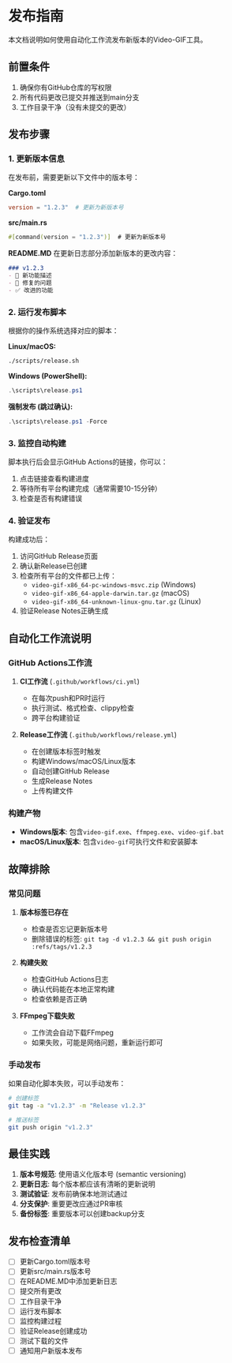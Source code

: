 # 发布指南

本文档说明如何使用自动化工作流发布新版本的Video-GIF工具。

## 前置条件

1. 确保你有GitHub仓库的写权限
2. 所有代码更改已提交并推送到main分支
3. 工作目录干净（没有未提交的更改）

## 发布步骤

### 1. 更新版本信息

在发布前，需要更新以下文件中的版本号：

**Cargo.toml**
```toml
version = "1.2.3"  # 更新为新版本号
```

**src/main.rs**
```rust
#[command(version = "1.2.3")]  # 更新为新版本号
```

**README.MD**
在更新日志部分添加新版本的更改内容：
```markdown
### v1.2.3
- 🎉 新功能描述
- 🐛 修复的问题
- ✅ 改进的功能
```

### 2. 运行发布脚本

根据你的操作系统选择对应的脚本：

**Linux/macOS:**
```bash
./scripts/release.sh
```

**Windows (PowerShell):**
```powershell
.\scripts\release.ps1
```

**强制发布 (跳过确认):**
```powershell
.\scripts\release.ps1 -Force
```

### 3. 监控自动构建

脚本执行后会显示GitHub Actions的链接，你可以：

1. 点击链接查看构建进度
2. 等待所有平台构建完成（通常需要10-15分钟）
3. 检查是否有构建错误

### 4. 验证发布

构建成功后：

1. 访问GitHub Release页面
2. 确认新Release已创建
3. 检查所有平台的文件都已上传：
   - `video-gif-x86_64-pc-windows-msvc.zip` (Windows)
   - `video-gif-x86_64-apple-darwin.tar.gz` (macOS)  
   - `video-gif-x86_64-unknown-linux-gnu.tar.gz` (Linux)
4. 验证Release Notes正确生成

## 自动化工作流说明

### GitHub Actions工作流

1. **CI工作流** (`.github/workflows/ci.yml`)
   - 在每次push和PR时运行
   - 执行测试、格式检查、clippy检查
   - 跨平台构建验证

2. **Release工作流** (`.github/workflows/release.yml`)
   - 在创建版本标签时触发
   - 构建Windows/macOS/Linux版本
   - 自动创建GitHub Release
   - 生成Release Notes
   - 上传构建文件

### 构建产物

- **Windows版本**: 包含`video-gif.exe`、`ffmpeg.exe`、`video-gif.bat`
- **macOS/Linux版本**: 包含`video-gif`可执行文件和安装脚本

## 故障排除

### 常见问题

1. **版本标签已存在**
   - 检查是否忘记更新版本号
   - 删除错误的标签: `git tag -d v1.2.3 && git push origin :refs/tags/v1.2.3`

2. **构建失败**
   - 检查GitHub Actions日志
   - 确认代码能在本地正常构建
   - 检查依赖是否正确

3. **FFmpeg下载失败**
   - 工作流会自动下载FFmpeg
   - 如果失败，可能是网络问题，重新运行即可

### 手动发布

如果自动化脚本失败，可以手动发布：

```bash
# 创建标签
git tag -a "v1.2.3" -m "Release v1.2.3"

# 推送标签
git push origin "v1.2.3"
```

## 最佳实践

1. **版本号规范**: 使用语义化版本号 (semantic versioning)
2. **更新日志**: 每个版本都应该有清晰的更新说明
3. **测试验证**: 发布前确保本地测试通过
4. **分支保护**: 重要更改应通过PR审核
5. **备份标签**: 重要版本可以创建backup分支

## 发布检查清单

- [ ] 更新Cargo.toml版本号
- [ ] 更新src/main.rs版本号  
- [ ] 在README.MD中添加更新日志
- [ ] 提交所有更改
- [ ] 工作目录干净
- [ ] 运行发布脚本
- [ ] 监控构建过程
- [ ] 验证Release创建成功
- [ ] 测试下载的文件
- [ ] 通知用户新版本发布 